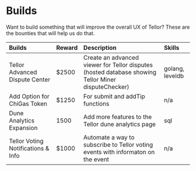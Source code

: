 # Builds

Want to build something that will improve the overall UX of Tellor? These are the bounties that will help us do that.

| Builds | Reward | Description | Skills |
| :--- | :--- | :--- | :--- |
| Tellor Advanced Dispute Center | $2500 | Create an advanced viewer for Tellor disputes \(hosted database showing Tellor Miner disputeChecker\) | golang, leveldb |
| Add Option for ChiGas Token | $1250 | For submit and addTip functions | n/a |
| Dune Analytics Expansion | 1500 | Add more features to the Tellor dune analytics page | sql |
| Tellor Voting Notifications & Info | $1000 | Automate a way to subscribe to Tellor voting events with informaton on the event | n/a |

